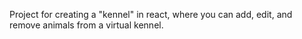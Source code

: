 Project for creating a "kennel" in react, where you can add, edit, and remove animals from a virtual kennel. 
